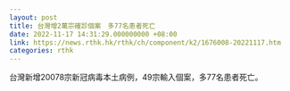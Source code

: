 ```yaml
---
layout: post
title: 台灣增2萬宗確診個案　多77名患者死亡
date: 2022-11-17 14:31:29.000000000 +08:00
link: https://news.rthk.hk/rthk/ch/component/k2/1676008-20221117.htm
categories: rthk
---
```


台灣新增20078宗新冠病毒本土病例，49宗輸入個案，多77名患者死亡。

